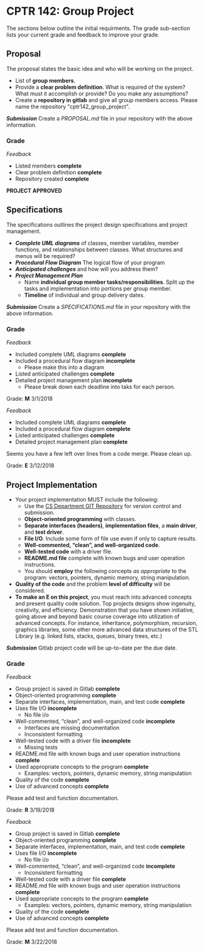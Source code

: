 # CPTR 142: Group Project

The sections below outline the initial requirments.
The grade sub-section lists your current grade and feedback to improve your grade.

## Proposal

The proposal states the basic idea and who will be working on the project.

* List of __group members__.
* Provide a __clear problem definition__.
  What is required of the system?
  What must it accomplish or provide?
  Do you make any assumptions?
* Create a __repository in gitlab__ and give all group members access.
  Please name the repository "cptr142\_group\_project".

___Submission___
Create a _PROPOSAL.md_ file in your repository with the above information.

### Grade 

_Feedback_
* Listed members __complete__
* Clear problem definition __complete__
* Repository created __complete__

__PROJECT APPROVED__

## Specifications

The specifications outlines the project design specifications and project management.

* ___Complete UML diagrams___ of classes, member variables, member functions, and relationships between classes.
  What structures and menus will be required?  
* ___Procedural Flow Diagram___ The logical flow of your program
* ___Anticipated challenges___ and how will you address them?  
* ___Project Management Plan___
  * Name __individual group member tasks/responsibilities__. 
    Split up the tasks and implementation into portions per group member. 
  * __Timeline__ of individual and group delivery dates.


___Submission___
Create a _SPECIFICATIONS.md_ file in your repository with the above information.

### Grade

_Feedback_
* Included complete UML diagrams __complete__
* Included a procedural flow diagram __incomplete__
  * Please make this into a diagram
* Listed anticipated challenges __complete__
* Detailed project management plan __incomplete__
  * Please break down each deadline into taks for each person.

Grade: __M__ 3/1/2018

_Feedback_
* Included complete UML diagrams __complete__
* Included a procedural flow diagram __complete__
* Listed anticipated challenges __complete__
* Detailed project management plan __complete__

Seems you have a few left over lines from a code merge. Please clean up.

Grade: __E__ 3/12/2018


## Project Implementation

* Your project implementation MUST include the following:
  * Use the [CS Department GIT Repository](http://gitlab.cs.wallawalla.edu) for version control and submission.
  * __Object-oriented programming__ with classes.
  * __Separate interfaces (headers)__, __implementation files__, a __main driver__, and  __test driver__.
  * __File I/O__. 
    Include some form of file use even if only to capture results.
  * __Well-commented, “clean”, and well-organized code__.
  * __Well-tested code__ with a driver file.
  * __README.md file__ complete with known bugs and user operation instructions.
  * You should __employ__ the following concepts _as appropriate_ to the program: vectors, pointers, dynamic memory, string manipulation. 
* __Quality of the code__ and the problem __level of difficulty__ will be considered.
* __To make an E on this project__, you must reach into advanced concepts and present quality code solution. 
  Top projects designs show ingenuity, creativity, and efficiency. 
  Demonstration that you have shown initiative, going above and beyond basic course coverage into utilization of advanced concepts. 
  For instance, inheritance, polymorphism, recursion, graphics libraries, some other more advanced data structures of the STL Library (e.g. linked lists, stacks, queues, binary trees, etc.) 

___Submission___
Gitlab project code will be up-to-date per the due date.

### Grade

_Feedback_
* Group project is saved in Gitlab __complete__
* Object-oriented programming __complete__
* Separate interfaces, implementation, main, and test code __complete__
* Uses file I/O  __incomplete__
  * No file i/o
* Well-commented, “clean”, and well-organized code  __incomplete__
  * Interfaces are missing documentation
  * Inconsistent formatting
* Well-tested code with a driver file __incomplete__
  * Missing tests
* README.md file with known bugs and user operation instructions __complete__
* Used appropriate concepts to the program __complete__
  * Examples: vectors, pointers, dynamic memory, string manipulation
* Quality of the code __complete__
* Use of advanced concepts __complete__

Please add test and function documentation.

Grade: __R__ 3/19/2018


_Feedback_
* Group project is saved in Gitlab __complete__
* Object-oriented programming __complete__
* Separate interfaces, implementation, main, and test code __complete__
* Uses file I/O  __incomplete__
  * No file i/o
* Well-commented, “clean”, and well-organized code  __incomplete__
  * Inconsistent formatting
* Well-tested code with a driver file __complete__
* README.md file with known bugs and user operation instructions __complete__
* Used appropriate concepts to the program __complete__
  * Examples: vectors, pointers, dynamic memory, string manipulation
* Quality of the code __complete__
* Use of advanced concepts __complete__

Please add test and function documentation.

Grade: __M__ 3/22/2018
